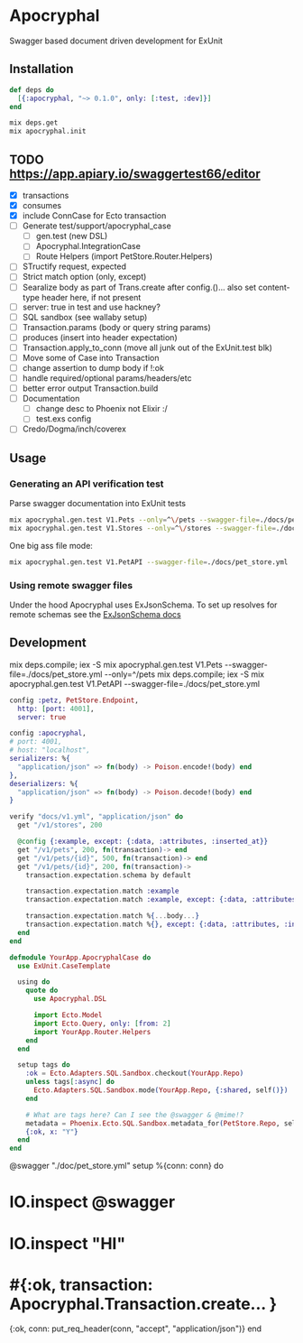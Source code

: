 # Apocryphal

Swagger based document driven development for ExUnit

## Installation

```elixir
def deps do
  [{:apocryphal, "~> 0.1.0", only: [:test, :dev]}]
end
```

```bash
mix deps.get
mix apocryphal.init
```

## TODO https://app.apiary.io/swaggertest66/editor
* [x] transactions
* [x] consumes
* [x] include ConnCase for Ecto transaction
* [ ] Generate test/support/apocryphal_case
  * [ ] gen.test (new DSL)
  * [ ] Apocryphal.IntegrationCase
  * [ ] Route Helpers (import PetStore.Router.Helpers)
* [ ] STructify request, expected
* [ ] Strict match option (only, except)
* [ ] Searalize body as part of Trans.create after config.()... also set content-type header here, if not present
* [ ] server: true in test and use hackney?
* [ ] SQL sandbox (see wallaby setup)
* [ ] Transaction.params (body or query string params)
* [ ] produces (insert into header expectation)
* [ ] Transaction.apply_to_conn (move all junk out of the ExUnit.test blk)
* [ ] Move some of Case into Transaction
* [ ] change assertion to dump body if !:ok
* [ ] handle required/optional params/headers/etc
* [ ] better error output Transaction.build
* [ ] Documentation
  * [ ] change desc to Phoenix not Elixir :/
  * [ ] test.exs config
* [ ] Credo/Dogma/inch/coverex

## Usage

### Generating an API verification test

Parse swagger documentation into ExUnit tests
```bash
mix apocryphal.gen.test V1.Pets --only=^\/pets --swagger-file=./docs/pet_store.yaml
mix apocryphal.gen.test V1.Stores --only=^\/stores --swagger-file=./docs/pet_store.yaml
```

One big ass file mode:
```bash
mix apocryphal.gen.test V1.PetAPI --swagger-file=./docs/pet_store.yml
```

### Using remote swagger files

Under the hood Apocryphal uses ExJsonSchema. To set up resolves for remote schemas see the [ExJsonSchema docs](https://github.com/jonasschmidt/ex_json_schema#installation)

## Development

mix deps.compile; iex -S mix apocryphal.gen.test V1.Pets --swagger-file=./docs/pet_store.yml --only=^\/pets
mix deps.compile; iex -S mix apocryphal.gen.test V1.PetAPI --swagger-file=./docs/pet_store.yml

```elixir
config :petz, PetStore.Endpoint,
  http: [port: 4001],
  server: true

config :apocryphal,
# port: 4001,
# host: "localhost",
serializers: %{
  "application/json" => fn(body) -> Poison.encode!(body) end
},
deserializers: %{
  "application/json" => fn(body) -> Poison.decode!(body) end
}

```

```elixir
verify "docs/v1.yml", "application/json" do
  get "/v1/stores", 200

  @config {:example, except: {:data, :attributes, :inserted_at}}
  get "/v1/pets", 200, fn(transaction)-> end
  get "/v1/pets/{id}", 500, fn(transaction)-> end  
  get "/v1/pets/{id}", 200, fn(transaction)->
    transaction.expectation.schema by default

    transaction.expectation.match :example
    transaction.expectation.match :example, except: {:data, :attributes, :inserted_at}        

    transaction.expectation.match %{...body...}
    transaction.expectation.match %{}, except: {:data, :attributes, :inserted_at}
  end
end
```


```elixir
defmodule YourApp.ApocryphalCase do
  use ExUnit.CaseTemplate

  using do
    quote do
      use Apocryphal.DSL

      import Ecto.Model
      import Ecto.Query, only: [from: 2]
      import YourApp.Router.Helpers
    end
  end

  setup tags do
    :ok = Ecto.Adapters.SQL.Sandbox.checkout(YourApp.Repo)
    unless tags[:async] do
      Ecto.Adapters.SQL.Sandbox.mode(YourApp.Repo, {:shared, self()})
    end

    # What are tags here? Can I see the @swagger & @mime!?
    metadata = Phoenix.Ecto.SQL.Sandbox.metadata_for(PetStore.Repo, self())
    {:ok, x: "Y"}
  end
end
```

@swagger "./doc/pet_store.yml"
setup %{conn: conn} do
  # IO.inspect @swagger
  # IO.inspect "HI"
  # #{:ok, transaction: Apocryphal.Transaction.create... }
  {:ok, conn: put_req_header(conn, "accept", "application/json")}
end
